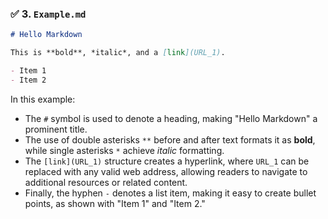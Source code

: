 ### ✅ 3. `Example.md`

```markdown
# Hello Markdown

This is **bold**, *italic*, and a [link](URL_1).

- Item 1
- Item 2
```

In this example:
- The `#` symbol is used to denote a heading, making "Hello Markdown" a prominent title.
- The use of double asterisks `**` before and after text formats it as **bold**, while single asterisks `*` achieve *italic* formatting.
- The `[link](URL_1)` structure creates a hyperlink, where `URL_1` can be replaced with any valid web address, allowing readers to navigate to additional resources or related content.
- Finally, the hyphen `-` denotes a list item, making it easy to create bullet points, as shown with "Item 1" and "Item 2."